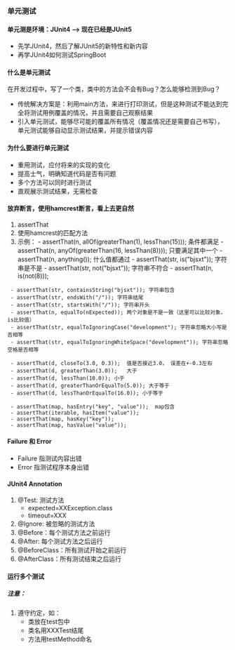 ### 单元测试

#### 单元测是环境：JUnit4 --> 现在已经是JUnit5
   - 先学JUnit4，然后了解JUnit5的新特性和新内容
   - 再学JUnit4如何测试SpringBoot

#### 什么是单元测试

在开发过程中，写了一个类，类中的方法会不会有Bug？怎么能够检测到Bug？
   - 传统解决方案是：利用main方法，来进行打印测试，但是这种测试不能达到完全将测试用例覆盖的情况，并且需要自己观察结果
   - 引入单元测试，能够尽可能的覆盖所有情况（覆盖情况还是需要自己书写），单元测试能够自动显示测试结果，并提示错误内容

#### 为什么要进行单元测试

   - 重用测试，应付将来的实现的变化
   - 提高士气，明确知道代码是否有问题
   - 多个方法可以同时进行测试
   - 直观展示测试结果，无需检查

#### 放弃断言，使用hamcrest断言，看上去更自然
   1. assertThat
   2. 使用hamcrest的匹配方法
   3. 示例：
     - assertThat(n, allOf(greaterThan(1), lessThan(15))); 条件都满足
     - assertThat(n, anyOf(greaterThan(16, lessThan(8)))); 只要满足其中一个
     - assertThat(n, anything());  什么值都通过
     - assertThat(str, is("bjsxt"));  字符串是不是
     - assertThat(str, not("bjsxt")); 字符串不符合
     - assertThat(n, is(not(8)));

     - assertThat(str, containsString("bjsxt")); 字符串包含
     - assertThat(str, endsWith("/")); 字符串结尾
     - assertThat(str, startsWith("/")); 字符串开头
     - assertThat(n, equalTo(nExpected)); 两个对象是不是一致（这里可以比较对象， is比较值）
     - assertThat(str, equalToIgnoringCase("development"); 字符串忽略大小写是否相等
     - assertThat(str, equalToIgnoringWhiteSpace("development")); 字符串忽略空格是否相等

     - assertThat(d, closeTo(3.0, 0.3));  值是否接近3.0， 误差在+-0.3左右
     - assertThat(d, greaterThan(3.0));   大于
     - assertThat(d, lessThan(10.0)); 小于
     - assertThat(d, greaterThanOrEqualTo(5.0)); 大于等于
     - assertThat(d, lessThanOrEqualTo(16.0)); 小于等于

     - assertThat(map, hasEntry("key", "value"));  map包含
     - assertThat(iterable, hasItem("value"));
     - assertThat(map, hasKey("key"));
     - assertThat(map, hasValue("value"));

#### Failure 和 Error
   - Failure 指测试内容出错
   - Error 指测试程序本身出错
#### JUnit4 Annotation
   1. @Test: 测试方法
       - expected=XXException.class
       - timeout=XXX
   2. @Ignore: 被忽略的测试方法
   3. @Before：每个测试方法之前运行
   4. @After: 每个测试方法之后运行
   5. @BeforeClass：所有测试开始之前运行
   6. @AfterClass：所有测试结束之后运行
#### 运行多个测试
##### 注意：
   1. 遵守约定，如：
       - 类放在test包中
       - 类名用XXXTest结尾
       - 方法用testMethod命名
